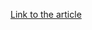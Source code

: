 [Link to the article](https://support.apple.com/guide/mac-help/open-items-automatically-when-you-log-in-mh15189/mac)
